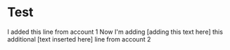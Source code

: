 # Test
I added this line from account 1
Now I'm adding [adding this text here] this additional [text inserted here] line from account 2
